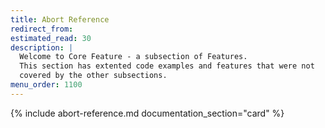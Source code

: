 ```yaml
---
title: Abort Reference
redirect_from:
estimated_read: 30
description: |
  Welcome to Core Feature - a subsection of Features.
  This section has extented code examples and features that were not
  covered by the other subsections.
menu_order: 1100
---
```


{% include abort-reference.md documentation_section="card" %}